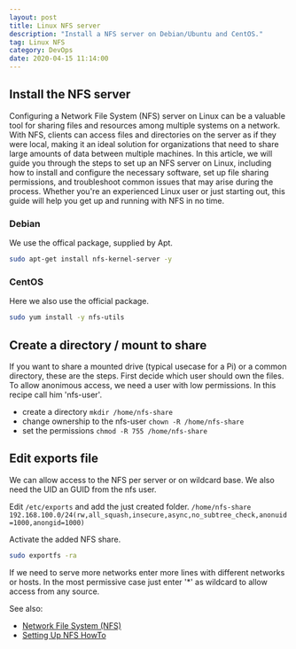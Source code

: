 ```yaml
---
layout: post
title: Linux NFS server
description: "Install a NFS server on Debian/Ubuntu and CentOS."
tag: Linux NFS
category: DevOps 
date: 2020-04-15 11:14:00
---
```


## Install the NFS server

Configuring a Network File System (NFS) server on Linux can be a valuable tool for sharing files and resources among multiple systems on a network. With NFS, clients can access files and directories on the server as if they were local, making it an ideal solution for organizations that need to share large amounts of data between multiple machines. In this article, we will guide you through the steps to set up an NFS server on Linux, including how to install and configure the necessary software, set up file sharing permissions, and troubleshoot common issues that may arise during the process. Whether you're an experienced Linux user or just starting out, this guide will help you get up and running with NFS in no time.

### Debian

We use the offical package, supplied by Apt.

```bash
sudo apt-get install nfs-kernel-server -y

```

### CentOS

Here we also use the official package.

```bash
sudo yum install -y nfs-utils
```

## Create a directory / mount to share

If you want to share a mounted drive (typical usecase for a Pi) or a common directory, these are the steps.
First decide which user should own the files. To allow anonimous access, we need a user with low permissions. In 
this recipe call him 'nfs-user'.

- create a directory `mkdir /home/nfs-share`
- change ownership to the nfs-user `chown -R /home/nfs-share`
- set the permissions `chmod -R 755 /home/nfs-share`

## Edit exports file

We can allow access to the NFS  per server or on wildcard base. We also need the UID an GUID from the nfs user.

Edit `/etc/exports` and add the just created folder.
`/home/nfs-share 192.168.100.0/24(rw,all_squash,insecure,async,no_subtree_check,anonuid=1000,anongid=1000)`

Activate the added NFS share.

```bash
sudo exportfs -ra
```

If we need to serve more networks enter more lines with different networks or hosts. In the most permissive case just enter '*' as wildcard to allow access from any source.

See also:

- [Network File System (NFS)](https://ubuntu.com/server/docs/service-nfs)
- [Setting Up NFS HowTo](https://help.ubuntu.com/community/SettingUpNFSHowTo)
